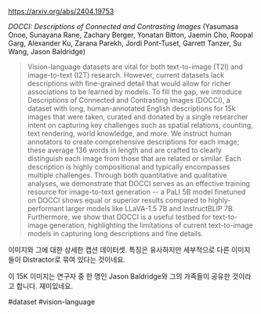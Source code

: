 https://arxiv.org/abs/2404.19753

*DOCCI: Descriptions of Connected and Contrasting Images* (Yasumasa Onoe, Sunayana Rane, Zachary Berger, Yonatan Bitton, Jaemin Cho, Roopal Garg, Alexander Ku, Zarana Parekh, Jordi Pont-Tuset, Garrett Tanzer, Su Wang, Jason Baldridge)

> Vision-language datasets are vital for both text-to-image (T2I) and image-to-text (I2T) research. However, current datasets lack descriptions with fine-grained detail that would allow for richer associations to be learned by models. To fill the gap, we introduce Descriptions of Connected and Contrasting Images (DOCCI), a dataset with long, human-annotated English descriptions for 15k images that were taken, curated and donated by a single researcher intent on capturing key challenges such as spatial relations, counting, text rendering, world knowledge, and more. We instruct human annotators to create comprehensive descriptions for each image; these average 136 words in length and are crafted to clearly distinguish each image from those that are related or similar. Each description is highly compositional and typically encompasses multiple challenges. Through both quantitative and qualitative analyses, we demonstrate that DOCCI serves as an effective training resource for image-to-text generation -- a PaLI 5B model finetuned on DOCCI shows equal or superior results compared to highly-performant larger models like LLaVA-1.5 7B and InstructBLIP 7B. Furthermore, we show that DOCCI is a useful testbed for text-to-image generation, highlighting the limitations of current text-to-image models in capturing long descriptions and fine details.

이미지와 그에 대한 상세한 캡션 데이터셋. 특징은 유사하지만 세부적으로 다른 이미지들이 Distractor로 묶여 있다는 것이네요.

이 15K 이미지는 연구자 중 한 명인 Jason Baldridge와 그의 가족들이 공유한 것이라고 합니다. 재미있네요.

#dataset #vision-language 